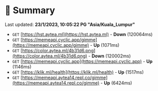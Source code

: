 # 📖 Summary
Last updated: **23/1/2023, 10:05:22 PG "Asia/Kuala_Lumpur"**

- `GET` [https://hst.aytea.ml](https://hst.aytea.ml) - **Down** (120064ms)
- `GET` [https://memeapi.cyclic.app/gimme](https://memeapi.cyclic.app/gimme) - **Up** (1071ms)
- `GET` [https://color.aytea.ml/4b31d6.png](https://color.aytea.ml/4b31d6.png) - **Down** (120002ms)
- `GET` [https://memeapi.cyclic.app](https://memeapi.cyclic.app) - **Up** (1146ms)
- `GET` [https://klik.ml/health](https://klik.ml/health) - **Up** (1517ms)
- `GET` [https://memeapi.aytea14.repl.co/gimme](https://memeapi.aytea14.repl.co/gimme) - **Up** (6424ms)
